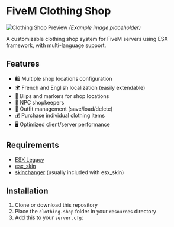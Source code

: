# FiveM Clothing Shop

![Clothing Shop Preview](https://www.google.com/search?sca_esv=5fc28f214170a4c5&rlz=1C1ONGR_enTN1121TN1121&sxsrf=AHTn8zqDKyV3PxkaRQivDXzlWcahNidgEA:1743038313967&q=clothing+shop+fivem&udm=2&fbs=ABzOT_CWdhQLP1FcmU5B0fn3xuWpA-dk4wpBWOGsoR7DG5zJBkzPWUS0OtApxR2914vrjk4ZqZZ4I2IkJifuoUeV0iQt1uortC3ar_w-QplxoC-7ph9F8Vj2YeEsC6afClCFefG8IVfeCRILufUyVgMzdrd74U3xmZkyZwIY2Go93GpLV3VbqVuB7htAkQR2pvChAwL0wf7V&sa=X&ved=2ahUKEwiVv6Lci6mMAxXeg_0HHW2ULzYQtKgLegQIEhAB&biw=1920&bih=953&dpr=1#vhid=N4_VEdly9NLOPM&vssid=mosaic) *(Example image placeholder)*

A customizable clothing shop system for FiveM servers using ESX framework, with multi-language support.

## Features

- 🛍️ Multiple shop locations configuration
- 🌍 French and English localization (easily extendable)
- 📍 Blips and markers for shop locations
- 👔 NPC shopkeepers
- 👗 Outfit management (save/load/delete)
- 💰 Purchase individual clothing items
- 🖥️ Optimized client/server performance

## Requirements

- [ESX Legacy](https://github.com/esx-framework/esx-legacy)
- [esx_skin](https://github.com/esx-framework/esx_skin)
- [skinchanger](https://github.com/esx-framework/skinchanger) (usually included with esx_skin)

## Installation

1. Clone or download this repository
2. Place the `clothing-shop` folder in your `resources` directory
3. Add this to your `server.cfg`:
